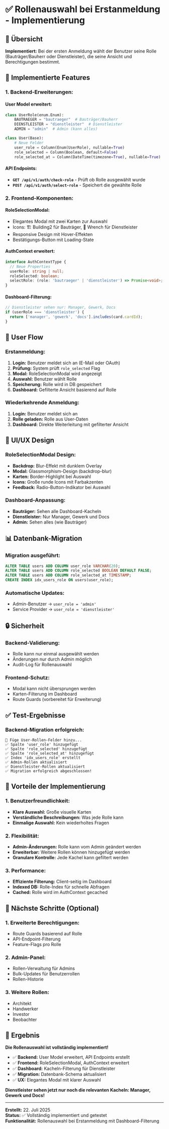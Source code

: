 # ✅ Rollenauswahl bei Erstanmeldung - Implementierung

## 🎯 Übersicht

**Implementiert:** Bei der ersten Anmeldung wählt der Benutzer seine Rolle (Bauträger/Bauherr oder Dienstleister), die seine Ansicht und Berechtigungen bestimmt.

## 🔧 Implementierte Features

### **1. Backend-Erweiterungen:**

#### **User Model erweitert:**
```python
class UserRole(enum.Enum):
    BAUTRAEGER = "bautraeger"  # Bauträger/Bauherr
    DIENSTLEISTER = "dienstleister"  # Dienstleister
    ADMIN = "admin"  # Admin (kann alles)

class User(Base):
    # Neue Felder
    user_role = Column(Enum(UserRole), nullable=True)
    role_selected = Column(Boolean, default=False)
    role_selected_at = Column(DateTime(timezone=True), nullable=True)
```

#### **API Endpoints:**
- **`GET /api/v1/auth/check-role`** - Prüft ob Rolle ausgewählt wurde
- **`POST /api/v1/auth/select-role`** - Speichert die gewählte Rolle

### **2. Frontend-Komponenten:**

#### **RoleSelectionModal:**
- Elegantes Modal mit zwei Karten zur Auswahl
- Icons: 🏗️ Building2 für Bauträger, 🔧 Wrench für Dienstleister
- Responsive Design mit Hover-Effekten
- Bestätigungs-Button mit Loading-State

#### **AuthContext erweitert:**
```typescript
interface AuthContextType {
  // Neue Properties
  userRole: string | null;
  roleSelected: boolean;
  selectRole: (role: 'bautraeger' | 'dienstleister') => Promise<void>;
}
```

#### **Dashboard-Filterung:**
```typescript
// Dienstleister sehen nur: Manager, Gewerk, Docs
if (userRole === 'dienstleister') {
  return ['manager', 'gewerk', 'docs'].includes(card.cardId);
}
```

## 🔄 User Flow

### **Erstanmeldung:**
1. **Login:** Benutzer meldet sich an (E-Mail oder OAuth)
2. **Prüfung:** System prüft `role_selected` Flag
3. **Modal:** RoleSelectionModal wird angezeigt
4. **Auswahl:** Benutzer wählt Rolle
5. **Speicherung:** Rolle wird in DB gespeichert
6. **Dashboard:** Gefilterte Ansicht basierend auf Rolle

### **Wiederkehrende Anmeldung:**
1. **Login:** Benutzer meldet sich an
2. **Rolle geladen:** Rolle aus User-Daten
3. **Dashboard:** Direkte Weiterleitung mit gefilterter Ansicht

## 🎨 UI/UX Design

### **RoleSelectionModal Design:**
- **Backdrop:** Blur-Effekt mit dunklem Overlay
- **Modal:** Glassmorphism-Design (backdrop-blur)
- **Karten:** Border-Highlight bei Auswahl
- **Icons:** Große runde Icons mit Farbakzenten
- **Feedback:** Radio-Button-Indikator bei Auswahl

### **Dashboard-Anpassung:**
- **Bauträger:** Sehen alle Dashboard-Kacheln
- **Dienstleister:** Nur Manager, Gewerk und Docs
- **Admin:** Sehen alles (wie Bauträger)

## 📊 Datenbank-Migration

### **Migration ausgeführt:**
```sql
ALTER TABLE users ADD COLUMN user_role VARCHAR(20);
ALTER TABLE users ADD COLUMN role_selected BOOLEAN DEFAULT FALSE;
ALTER TABLE users ADD COLUMN role_selected_at TIMESTAMP;
CREATE INDEX idx_users_role ON users(user_role);
```

### **Automatische Updates:**
- Admin-Benutzer → `user_role = 'admin'`
- Service Provider → `user_role = 'dienstleister'`

## 🔒 Sicherheit

### **Backend-Validierung:**
- Rolle kann nur einmal ausgewählt werden
- Änderungen nur durch Admin möglich
- Audit-Log für Rollenauswahl

### **Frontend-Schutz:**
- Modal kann nicht übersprungen werden
- Karten-Filterung im Dashboard
- Route Guards (vorbereitet für Erweiterung)

## ✅ Test-Ergebnisse

### **Backend-Migration erfolgreich:**
```
🚀 Füge User-Rollen-Felder hinzu...
✅ Spalte 'user_role' hinzugefügt
✅ Spalte 'role_selected' hinzugefügt
✅ Spalte 'role_selected_at' hinzugefügt
✅ Index 'idx_users_role' erstellt
✅ Admin-Rollen aktualisiert
✅ Dienstleister-Rollen aktualisiert
✅ Migration erfolgreich abgeschlossen!
```

## 🎯 Vorteile der Implementierung

### **1. Benutzerfreundlichkeit:**
- **Klare Auswahl:** Große visuelle Karten
- **Verständliche Beschreibungen:** Was jede Rolle kann
- **Einmalige Auswahl:** Kein wiederholtes Fragen

### **2. Flexibilität:**
- **Admin-Änderungen:** Rolle kann vom Admin geändert werden
- **Erweiterbar:** Weitere Rollen können hinzugefügt werden
- **Granulare Kontrolle:** Jede Kachel kann gefiltert werden

### **3. Performance:**
- **Effiziente Filterung:** Client-seitig im Dashboard
- **Indexed DB:** Rolle-Index für schnelle Abfragen
- **Cached:** Rolle wird im AuthContext gecached

## 🚀 Nächste Schritte (Optional)

### **1. Erweiterte Berechtigungen:**
- Route Guards basierend auf Rolle
- API-Endpoint-Filterung
- Feature-Flags pro Rolle

### **2. Admin-Panel:**
- Rollen-Verwaltung für Admins
- Bulk-Updates für Benutzerrollen
- Rollen-Historie

### **3. Weitere Rollen:**
- Architekt
- Handwerker
- Investor
- Beobachter

## 🎉 Ergebnis

**Die Rollenauswahl ist vollständig implementiert!**

- ✅ **Backend:** User Model erweitert, API Endpoints erstellt
- ✅ **Frontend:** RoleSelectionModal, AuthContext erweitert
- ✅ **Dashboard:** Kacheln-Filterung für Dienstleister
- ✅ **Migration:** Datenbank-Schema aktualisiert
- ✅ **UX:** Elegantes Modal mit klarer Auswahl

**Dienstleister sehen jetzt nur noch die relevanten Kacheln: Manager, Gewerk und Docs!**

---

**Erstellt:** 22. Juli 2025  
**Status:** ✅ Vollständig implementiert und getestet  
**Funktionalität:** Rollenauswahl bei Erstanmeldung mit Dashboard-Filterung 